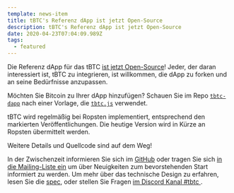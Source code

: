 ```yaml
---
template: news-item
title: tBTC's Referenz dApp ist jetzt Open-Source
description: tBTC's Referenz dApp ist jetzt Open-Source
date: 2020-04-23T07:04:09.989Z
tags:
  - featured
---
```

Die Referenz dApp für das tBTC [ist jetzt Open-Source](https://github.com/keep-network/tbtc-dapp)! Jeder, der daran interessiert ist, tBTC zu integrieren, ist willkommen, die dApp zu forken und an seine Bedürfnisse anzupassen.

Möchten Sie Bitcoin zu Ihrer dApp hinzufügen? Schauen Sie im Repo [`tbtc-dapp`](https://github.com/keep-network/tbtc-dapp) nach einer Vorlage, die [`tbtc.js`](https://github.com/keep-network/tbtc.js) verwendet.

tBTC wird regelmäßig bei Ropsten implementiert, entsprechend den markierten Veröffentlichungen. Die heutige Version wird in Kürze an Ropsten übermittelt werden.

Weitere Details und Quellcode sind auf dem Weg!

In der Zwischenzeit informieren Sie sich im [GitHub](https://github.com/keep-network/tbtc) oder tragen Sie sich [in die Mailing-Liste ein](#mailing-list) um über Neuigkeiten zum bevorstehenden Start informiert zu werden. Um mehr über das technische Design zu erfahren, lesen Sie die [spec](http://docs.keep.network/tbtc/index.pdf), oder stellen Sie Fragen [im Discord Kanal #tbtc ](https://discord.gg/wYezN7v).
